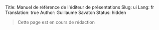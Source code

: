Title: Manuel de référence de l'éditeur de présentations
Slug: ui
Lang: fr
Translation: true
Author: Guillaume Savaton
Status: hidden

> Cette page est en cours de rédaction

